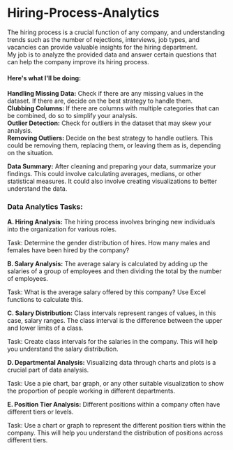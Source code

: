 # Hiring-Process-Analytics
The hiring process is a crucial function of any company, and understanding trends such as the number of rejections, interviews, job types, and vacancies can provide valuable insights for the hiring department.
<br>
My job is to analyze the provided data and answer certain questions that can help the company improve its hiring process.
<br>
<h4>Here's what I'll be doing:</h4>
<b>Handling Missing Data:</b> Check if there are any missing values in the dataset. If there are, decide on the best strategy to handle them.
<br>
<b>Clubbing Columns:</b> If there are columns with multiple categories that can be combined, do so to simplify your analysis.
<br>
<b>Outlier Detection:</b> Check for outliers in the dataset that may skew your analysis.
<br>
<b>Removing Outliers:</b> Decide on the best strategy to handle outliers. This could be removing them, replacing them, or leaving them as is, depending on the situation.
<br>

<b>Data Summary:</b> After cleaning and preparing your data, summarize your findings. This could involve calculating averages, medians, or other statistical measures. It could also involve creating visualizations to better understand the data.
<br>
<h3>Data Analytics Tasks:</h3>
<b>A. Hiring Analysis:</b> The hiring process involves bringing new individuals into the organization for various roles.

Task: Determine the gender distribution of hires. How many males and females have been hired by the company?

<b>B. Salary Analysis:</b> The average salary is calculated by adding up the salaries of a group of employees and then dividing the total by the number of employees.

Task: What is the average salary offered by this company? Use Excel functions to calculate this.

<b>C. Salary Distribution:</b> Class intervals represent ranges of values, in this case, salary ranges. The class interval is the difference between the upper and lower limits of a class.

Task: Create class intervals for the salaries in the company. This will help you understand the salary distribution.

<b>D. Departmental Analysis:</b> Visualizing data through charts and plots is a crucial part of data analysis.

Task: Use a pie chart, bar graph, or any other suitable visualization to show the proportion of people working in different departments.

<b>E. Position Tier Analysis:</b> Different positions within a company often have different tiers or levels.

Task: Use a chart or graph to represent the different position tiers within the company. This will help you understand the distribution of positions across different tiers.

